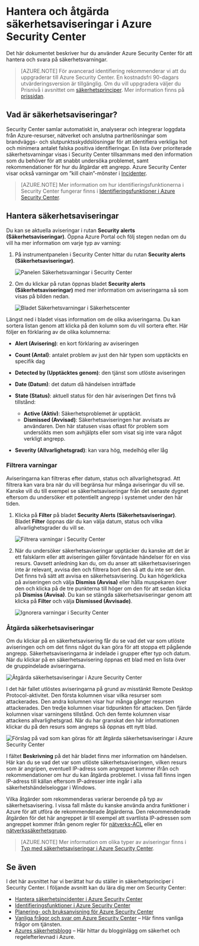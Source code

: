 <properties
   pageTitle="Hantera och åtgärda säkerhetsaviseringar i Azure Security Center | Microsoft Azure"
   description="I det här dokumentet beskrivs hur du hanterar och åtgärdar säkerhetsaviseringar med hjälp av funktionerna i Azure Security Center."
   services="security-center"
   documentationCenter="na"
   authors="YuriDio"
   manager="swadhwa"
   editor=""/>

<tags
   ms.service="security-center"
   ms.topic="hero-article"
   ms.devlang="na"
   ms.tgt_pltfrm="na"
   ms.workload="na"
   ms.date="09/19/2016"
   ms.author="yurid"/>


# Hantera och åtgärda säkerhetsaviseringar i Azure Security Center
Det här dokumentet beskriver hur du använder Azure Security Center för att hantera och svara på säkerhetsvarningar.

> [AZURE.NOTE] För avancerad identifiering rekommenderar vi att du uppgraderar till Azure Security Center. En kostnadsfri 90-dagars utvärderingsversion är tillgänglig. Om du vill uppgradera väljer du Prisnivå i avsnittet om [säkerhetsprinciper](security-center-policies.md). Mer information finns på [prissidan](https://azure.microsoft.com/pricing/details/security-center/).


## Vad är säkerhetsaviseringar?
Security Center samlar automatiskt in, analyserar och integrerar loggdata från Azure-resurser, nätverket och anslutna partnerlösningar som brandväggs- och slutpunktsskyddslösningar för att identifiera verkliga hot och minimera antalet falska positiva identifieringar. En lista över prioriterade säkerhetsvarningar visas i Security Center tillsammans med den information som du behöver för att snabbt undersöka problemet, samt rekommendationer för hur du åtgärdar ett angrepp. Azure Security Center visar också varningar om ”kill chain”-mönster i [Incidenter](security-center-incident.md). 

> [AZURE.NOTE] Mer information om hur identifieringsfunktionerna i Security Center fungerar finns i [Identifieringsfunktioner i Azure Security Center](security-center-detection-capabilities.md).


## Hantera säkerhetsaviseringar

Du kan se aktuella aviseringar i rutan **Security alerts (Säkerhetsaviseringar)**. Öppna Azure Portal och följ stegen nedan om du vill ha mer information om varje typ av varning:

1. På instrumentpanelen i Security Center hittar du rutan **Security alerts (Säkerhetsaviseringar)**.

    ![Panelen Säkerhetsvarningar i Security Center](./media/security-center-managing-and-responding-alerts/security-center-managing-and-responding-alerts-fig1-ga.png)

2.  Om du klickar på rutan öppnas bladet **Security alerts (Säkerhetsaviseringar)** med mer information om aviseringarna så som visas på bilden nedan.

    ![Bladet Säkerhetsvarningar i Säkerhetscenter](./media/security-center-managing-and-responding-alerts/security-center-managing-and-responding-alerts-fig2-ga.png)

Längst ned i bladet visas information om de olika aviseringarna. Du kan sortera listan genom att klicka på den kolumn som du vill sortera efter. Här följer en förklaring av de olika kolumnerna:

- **Alert (Avisering)**: en kort förklaring av aviseringen
- **Count (Antal)**: antalet problem av just den här typen som upptäckts en specifik dag
- **Detected by (Upptäcktes genom)**: den tjänst som utlöste aviseringen
- **Date (Datum)**: det datum då händelsen inträffade
- **State (Status)**: aktuell status för den här aviseringen Det finns två tillstånd:
    - **Active (Aktiv)**: Säkerhetsproblemet är upptäckt.
    - **Dismissed (Avvisad)**: Säkerhetsaviseringen har avvisats av användaren. Den här statusen visas oftast för problem som undersökts men som avhjälpts eller som visat sig inte vara något verkligt angrepp.

- **Severity (Allvarlighetsgrad)**: kan vara hög, medelhög eller låg

### Filtrera varningar

Aviseringarna kan filtreras efter datum, status och allvarlighetsgrad. Att filtrera kan vara bra när du vill begränsa hur många aviseringar du vill se. Kanske vill du till exempel se säkerhetsaviseringar från det senaste dygnet eftersom du undersöker ett potentiellt angrepp i systemet under den här tiden.

1. Klicka på **Filter** på bladet **Security Alerts (Säkerhetsaviseringar)**. Bladet **Filter** öppnas där du kan välja datum, status och vilka allvarlighetsgrader du vill se.

    ![Filtrera varningar i Security Center](./media/security-center-managing-and-responding-alerts/security-center-managing-and-responding-alerts-fig3-ga.png)

2.  När du undersöker säkerhetsaviseringar upptäcker du kanske att det är ett falsklarm eller att aviseringen gäller förväntade händelser för en viss resurs. Oavsett anledning kan du, om du anser att säkerhetsaviseringen inte är relevant, avvisa den och filtrera bort den så att du inte ser den.  Det finns två sätt att avvisa en säkerhetsavisering. Du kan högerklicka på aviseringen och välja **Dismiss (Avvisa)** eller hålla muspekaren över den och klicka på de tre punkterna till höger om den för att sedan klicka på **Dismiss (Avvisa)**. Du kan se stängda säkerhetsaviseringar genom att klicka på **Filter** och välja **Dismissed (Avvisade)**.

    ![Ignorera varningar i Security Center](./media/security-center-managing-and-responding-alerts/security-center-managing-and-responding-alerts-fig4-ga.png)

### Åtgärda säkerhetsaviseringar

Om du klickar på en säkerhetsavisering får du se vad det var som utlöste aviseringen och om det finns något du kan göra för att stoppa ett pågående angrepp. Säkerhetsaviseringarna är indelade i grupper efter typ och datum. När du klickar på en säkerhetsavisering öppnas ett blad med en lista över de gruppindelade aviseringarna.

![Åtgärda säkerhetsaviseringar i Azure Security Center](./media/security-center-managing-and-responding-alerts/security-center-managing-and-responding-alerts-fig5-ga.png)

I det här fallet utlöstes aviseringarna på grund av misstänkt Remote Desktop Protocol-aktivitet. Den första kolumnen visar vilka resurser som attackerades. Den andra kolumnen visar hur många gånger resursen attackerades. Den tredje kolumnen visar tidpunkten för attacken. Den fjärde kolumnen visar varningens tillstånd. Och den femte kolumnen visar attackens allvarlighetsgrad. När du har granskat den här informationen klickar du på den resurs som angreps så öppnas ett nytt blad.

![Förslag på vad som kan göras för att åtgärda säkerhetsaviseringar i Azure Security Center](./media/security-center-managing-and-responding-alerts/security-center-managing-and-responding-alerts-fig6-ga.png)

I fältet **Beskrivning** på det här bladet finns mer information om händelsen. Här kan du se vad det var som utlöste säkerhetsaviseringen, vilken resurs som är angripen, eventuell IP-adress som angreppet kommer ifrån och rekommendationer om hur du kan åtgärda problemet.  I vissa fall finns ingen IP-adress till källan eftersom IP-adresser inte ingår i alla säkerhetshändelseloggar i Windows.

Vilka åtgärder som rekommenderas varierar beroende på typ av säkerhetsavisering. I vissa fall måste du kanske använda andra funktioner i Azure för att utföra de rekommenderade åtgärderna. Den rekommenderade åtgärden för det här angreppet är till exempel att svartlista IP-adressen som angreppet kommer ifrån genom regler för [nätverks-ACL](../virtual-network/virtual-networks-acl.md) eller en [nätverkssäkerhetsgrupp](../virtual-network/virtual-networks-nsg.md).

> [AZURE.NOTE] Mer information om olika typer av aviseringar finns i [Typ med säkerhetsaviseringar i Azure Security Center](security-center-alerts-type.md).

## Se även

I det här avsnittet har vi berättat hur du ställer in säkerhetsprinciper i Security Center. I följande avsnitt kan du lära dig mer om Security Center:

- [Hantera säkerhetsincidenter i Azure Security Center](security-center-incident.md)
- [Identifieringsfunktioner i Azure Security Center](security-center-detection-capabilities.md)
- [Planering- och bruksanvisning för Azure Security Center](security-center-planning-and-operations-guide.md)
- [Vanliga frågor och svar om Azure Security Center](security-center-faq.md) – Här finns vanliga frågor om tjänsten.
- [Azures säkerhetsblogg](http://blogs.msdn.com/b/azuresecurity/) – Här hittar du blogginlägg om säkerhet och regelefterlevnad i Azure.



<!--HONumber=Sep16_HO3-->


